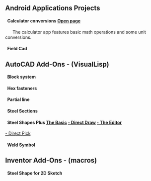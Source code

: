 ## **Android Applications Projects**  
#### &nbsp; **Calculator conversions**  [Open page](https://michelvilleneuve.github.io/CalcConv/)  
&nbsp; &nbsp; &nbsp;  The calculator app features basic math operations and some unit conversions.  
#### &nbsp; **Field Cad**

## **AutoCAD Add-Ons** - (VisualLisp)
#### &nbsp; Block system  
#### &nbsp; Hex fasteners  
#### &nbsp; Partial line  
#### &nbsp; Steel Sections  
#### &nbsp; Steel Shapes Plus [The Basic](https://addcom.github.io/Structural-Steel-Shape/) [- Direct Draw](https://addcom.github.io/Steel-Shape-Plus-Direct/) [- The Editor](https://addcom.github.io/Steel-Shape-Plus-Editor/)
[- Direct Pick](https://addcom.github.io/Steel-Shape-Plus-Direct-Pick/)

#### &nbsp; Weld Symbol  

## **Inventor Add-Ons** - (macros)  
#### &nbsp; Steel Shape for 2D Sketch  

